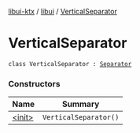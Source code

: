 [libui-ktx](../../index.md) / [libui](../index.md) / [VerticalSeparator](./index.md)

# VerticalSeparator

`class VerticalSeparator : `[`Separator`](../-separator/index.md)

### Constructors

| Name | Summary |
|---|---|
| [&lt;init&gt;](-init-.md) | `VerticalSeparator()` |
